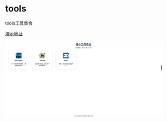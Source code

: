 # tools
tools工具集合

<a target='_blank' href='http://sxitw.cn/tools'>演示地址</a>


<img src='https://raw.githubusercontent.com/itliuwk/tools/master/src/assets/home.png' />
